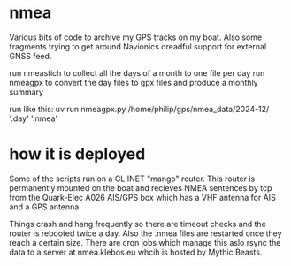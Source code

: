 # nmea
Various bits of code to archive my GPS tracks on my boat. 
Also some fragments trying to get around Navionics dreadful support for external GNSS feed.

run nmeastich to collect all the days of a month to one file per day
run nmeagpx to convert the day files to gpx files and produce a monthly summary

run like this:
uv run nmeagpx.py /home/philip/gps/nmea_data/2024-12/ '.day' '.nmea'

# how it is deployed
Some of the scripts run on a GL.INET "mango" router. This router is permanently mounted on the boat
and recieves NMEA sentences by tcp from the Quark-Elec A026 AIS/GPS box which has a VHF antenna for AIS
and a GPS antenna.

Things crash and hang frequently so there are timeout checks and the router is rebooted twice a day. Also the .nmea
files are restarted once they reach a certain size. There are cron jobs which manage this aslo rsync the data to
a server at nmea.klebos.eu whcih is hosted by Mythic Beasts.
